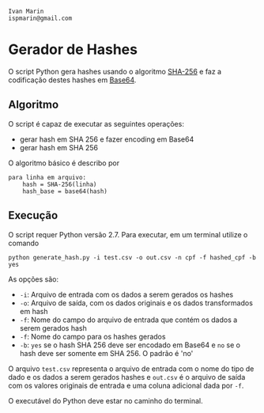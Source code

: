 ```
Ivan Marin
ispmarin@gmail.com
```
# Gerador de Hashes
O script Python gera hashes usando o algoritmo [SHA-256](https://en.wikipedia.org/wiki/SHA-2)
e faz a codificação destes hashes em [Base64](https://en.wikipedia.org/wiki/Base64).

## Algoritmo
O script é capaz de executar as seguintes operações:

- gerar hash em SHA 256 e fazer encoding em Base64
- gerar hash em SHA 256

O algoritmo básico é describo por

```
para linha em arquivo:
    hash = SHA-256(linha)
    hash_base = base64(hash)
```

## Execução
O script requer Python versão 2.7. Para executar, em um terminal utilize o comando

```
python generate_hash.py -i test.csv -o out.csv -n cpf -f hashed_cpf -b yes 
```

As opções são:

- `-i`: Arquivo de entrada com os dados a serem gerados os hashes
- `-o`: Arquivo de saída, com os dados originais e os dados transformados em hash
- `-f`: Nome do campo do arquivo de entrada que contém os dados a serem gerados hash
- `-f`: Nome do campo para os hashes gerados
- `-b`: `yes` se o hash SHA 256 deve ser encodado em Base64 e `no` se o hash deve ser somente em SHA 256. O padrão é 'no'

O arquivo `test.csv` representa o arquivo de entrada com o nome do tipo de dado e os dados a serem gerados hashes e `out.csv` é
o arquivo de saída com os valores originais de entrada e uma coluna adicional dada por `-f`.

O executável do Python deve estar no caminho do terminal.

